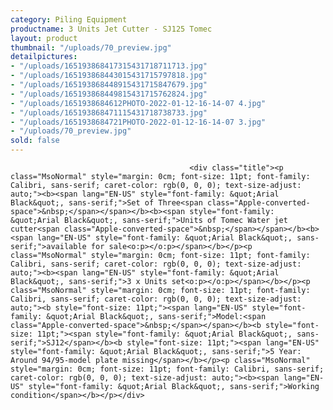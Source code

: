 ```yaml
---
category: Piling Equipment
productname: 3 Units Jet Cutter - SJ125 Tomec
layout: product
thumbnail: "/uploads/70_preview.jpg"
detailpictures:
- "/uploads/165193868417315431718711713.jpg"
- "/uploads/165193868443015431715797818.jpg"
- "/uploads/165193868448915431715847679.jpg"
- "/uploads/165193868449815431715762824.jpg"
- "/uploads/1651938684612PHOTO-2022-01-12-16-14-07 4.jpg"
- "/uploads/165193868471115431718738733.jpg"
- "/uploads/1651938684721PHOTO-2022-01-12-16-14-07 3.jpg"
- "/uploads/70_preview.jpg"
sold: false
---
```


                                            <div class="title"><p class="MsoNormal" style="margin: 0cm; font-size: 11pt; font-family: Calibri, sans-serif; caret-color: rgb(0, 0, 0); text-size-adjust: auto;"><b><span lang="EN-US" style="font-family: &quot;Arial Black&quot;, sans-serif;">Set of Three<span class="Apple-converted-space">&nbsp;</span></span></b><b><span style="font-family: &quot;Arial Black&quot;, sans-serif;">Units of Tomec Water jet cutter<span class="Apple-converted-space">&nbsp;</span></span></b><b><span lang="EN-US" style="font-family: &quot;Arial Black&quot;, sans-serif;">available for sale<o:p></o:p></span></b></p><p class="MsoNormal" style="margin: 0cm; font-size: 11pt; font-family: Calibri, sans-serif; caret-color: rgb(0, 0, 0); text-size-adjust: auto;"><b><span lang="EN-US" style="font-family: &quot;Arial Black&quot;, sans-serif;">3 x Units set<o:p></o:p></span></b></p><p class="MsoNormal" style="margin: 0cm; font-size: 11pt; font-family: Calibri, sans-serif; caret-color: rgb(0, 0, 0); text-size-adjust: auto;"><b style="font-size: 11pt;"><span lang="EN-US" style="font-family: &quot;Arial Black&quot;, sans-serif;">Model:<span class="Apple-converted-space">&nbsp;</span></span></b><b style="font-size: 11pt;"><span style="font-family: &quot;Arial Black&quot;, sans-serif;">SJ12</span></b><b style="font-size: 11pt;"><span lang="EN-US" style="font-family: &quot;Arial Black&quot;, sans-serif;">5 Year: Around 94/95-model plate missing</span></b></p><p class="MsoNormal" style="margin: 0cm; font-size: 11pt; font-family: Calibri, sans-serif; caret-color: rgb(0, 0, 0); text-size-adjust: auto;"><b><span lang="EN-US" style="font-family: &quot;Arial Black&quot;, sans-serif;">Working condition</span></b></p></div>

